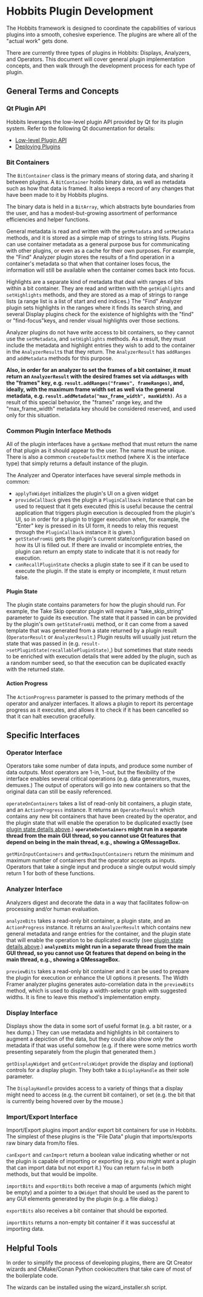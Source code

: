 # Hobbits Plugin Development

The Hobbits framework is designed to coordinate the capabilities of various
plugins into a smooth, cohesive experience. The plugins are where all of the
"actual work" gets done.

There are currently three types of plugins in Hobbits: Displays, Analyzers, and
Operators. This document will cover general plugin implementation concepts, and
then walk through the development process for each type of plugin.

## General Terms and Concepts

### Qt Plugin API

Hobbits leverages the low-level plugin API provided by Qt for its plugin system.
Refer to the following Qt documentation for details:

 - [Low-level Plugin API](https://doc.qt.io/qt-5/plugins-howto.html#the-low-level-api-extending-qt-applications)
 - [Deploying Plugins](https://doc.qt.io/qt-5/deployment-plugins.html)

### Bit Containers

The `BitContainer` class is the primary means of storing data, and sharing it
between plugins. A `BitContainer` holds binary data, as well as metadata such as
how that data is framed. It also keeps a record of any changes that have been
made to it by Hobbits plugins.

The binary data is held in a `BitArray`, which abstracts byte boundaries from
the user, and has a modest-but-growing assortment of performance efficiencies
and helper functions.

General metadata is read and written with the `getMetadata` and `setMetadata`
methods, and it is stored as a simple map of strings to string lists. Plugins
can use container metadata as a general purpose bus for communicating with other
plugins, or even as a cache for their own purposes. For example, the "Find"
Analyzer plugin stores the results of a find operation in a container's
metadata so that when that container loses focus, the information will still be
available when the container comes back into focus.

Highlights are a separate kind of metadata that deal with ranges of bits within
a bit container. They are read and written with the `getHighlights` and
`setHighlights` methods, and they are stored as a map of strings to range lists
(a range list is a list of start and end indices.) The "Find" Analyzer plugin
sets highlights in the ranges where it finds its search string, and several
Display plugins check for the existence of highlights with the "find" or
"find-focus"keys, and render visual highlights over those sections.

Analyzer plugins do not have write access to bit containers, so they cannot use
the `setMetadata`, and `setHighlights` methods. As a result, they must include
the metadata and highlight entries they wish to add to the container in the
`AnalyzerResult`s that they return. The `AnalyzerResult` has `addRanges` and
`addMetadata` methods for this purpose.

**Also, in order for an analyzer to set the frames of a bit container, it must**
**return an `AnalyzerResult` with the desired frames set via `addRanges` with**
**the "frames" key, e.g. `result.addRanges("frames", frameRanges)`, and,**
**ideally, with the maximum frame width set as well via the general metadata,**
**e.g. `result.addMetadata("max_frame_width", maxWidth)`**. As a result of this
special behavior, the "frames" range key, and the "max_frame_width" metadata
key should be considered reserved, and used only for this situation.

### Common Plugin Interface Methods

All of the plugin interfaces have a `getName` method that must return the name
of that plugin as it should appear to the user. The name must be unique. There
is also a common `createDefaultX` method (where X is the interface type) that
simply returns a default instance of the plugin.

The Analyzer and Operator interfaces have several simple methods in common:

 - `applyToWidget` initializes the plugin's UI on a given widget
 - `provideCallback` gives the plugin a `PluginCallback` instance that can be
   used to request that it gets executed (this is useful because the central
   application that triggers plugin execution is decoupled from the plugin's UI,
   so in order for a plugin to trigger execution when, for example, the "Enter"
   key is pressed in its UI form, it needs to relay this request through the
   `PluginCallback` instance it is given.)
 - `getStateFromUi` gets the plugin's current state/configuration based on how
   its UI is filled out. If there are invalid or incomplete entries, the plugin
   can return an empty state to indicate that it is not ready for execution.
 - `canRecallPluginState` checks a plugin state to see if it can be used to
   execute the plugin. If the state is empty or incomplete, it must return
   false.

#### Plugin State

The plugin state contains parameters for how the plugin should run. For example,
the Take Skip operator plugin will require a "take_skip_string" parameter to
guide its execution. The state that it passed in can be provided by the plugin's
own `getStateFromUi` method, or it can come from a saved template that was
generated from a state returned by a plugin result (`OperatorResult` or
`AnalyzerResult`.) Plugin results will usually just return the state that was
passed in (e.g. `result->setPluginState(recallablePluginState)`,) but sometimes
that state needs to be enriched with execution details that were added by the
plugin, such as a random number seed, so that the execution can be duplicated
exactly with the returned state.

#### Action Progress

The `ActionProgress` parameter is passed to the primary methods of the operator
and analyzer interfaces. It allows a plugin to report its percentage progress as
it executes, and allows it to check if it has been cancelled so that it can halt
execution gracefully.

## Specific Interfaces

### Operator Interface

Operators take some number of data inputs, and produce some number of data
outputs. Most operators are 1-in, 1-out, but the flexibility of the interface
enables several critical operations (e.g. data generators, muxes, demuxes.)
The output of operators will go into new containers so that the original data
can still be easily referenced.

`operateOnContainers` takes a list of read-only bit containers, a plugin state,
and an `ActionProgress` instance. It returns an `OperatorResult` which contains
any new bit containers that have been created by the operator, and the plugin
state that will enable the operation to be duplicated exactly (see 
[plugin state details above](#plugin-state).) **`operateOnContainers` might run
in a separate thread from the main GUI thread, so you cannot use Qt features
that depend on being in the main thread, e.g., showing a QMessageBox.**

`getMinInputContainers` and `getMaxInputContainers` return the minimum and
maximum number of containers that the operator accepts as inputs. Operators that
take a single input and produce a single output would simply return 1 for both
of these functions.

### Analyzer Interface

Analyzers digest and decorate the data in a way that facilitates follow-on
processing and/or human evaluation.

`analyzeBits` takes a read-only bit container, a plugin state, and an
`ActionProgress` instance. It returns an `AnalyzerResult` which contains new
general metadata and range entries for the container, and the plugin
state that will enable the operation to be duplicated exactly (see 
[plugin state details above](#plugin-state).) **`analyzeBits` might run in a
separate thread from the main GUI thread, so you cannot use Qt features that
depend on being in the main thread, e.g., showing a QMessageBox.**

`previewBits` takes a read-only bit container and it can be used to prepare the
plugin for execution or enhance the UI options it presents. The Width Framer
analyzer plugins generates auto-correlation data in the `previewBits` method,
which is used to display a width-selector graph with suggested widths. It is
fine to leave this method's implementation empty.

### Display Interface

Displays show the data in some sort of useful format (e.g. a bit raster, or a
hex dump.)  They can use metadata and highlights in bit containers to augment a
depiction of the data, but they could also show *only* the metadata if that was
useful somehow (e.g. if there were some metrics worth presenting separately from
the plugin that generated them.)

`getDisplayWidget` and `getControlsWidget` provide the display and (optional)
controls for a display plugin. They both take a `DisplayHandle` as their sole
parameter.

The `DisplayHandle` provides access to a variety of things that a display might
need to access (e.g. the current bit container), or set (e.g. the bit that is
currently being hovered over by the mouse.)

### Import/Export Interface

Import/Export plugins import and/or export bit containers for use in Hobbits.
The simplest of these plugins is the "File Data" plugin that imports/exports
raw binary data from/to files.

`canExport` and `canImport` return a boolean value indicating whether or not the
plugin is capable of importing or exporting (e.g. you might want a plugin that
can import data but not export it.) You can return `false` in both methods, but
that would be impolite.

`importBits` and `exportBits` both receive a map of arguments (which might be
empty) and a pointer to a `QWidget` that should be used as the parent to any GUI
elements generated by the plugin (e.g. a file dialog.) 

`exportBits` also receives a bit container that should be exported.

`importBits` returns a non-empty bit container if it was successful at importing
data.

## Helpful Tools

In order to simplify the process of developing plugins, there are Qt Creator
wizards and CMake/Conan Python cookiecutters that take care of most of the
boilerplate code.

The wizards can be installed using the wizard_installer.sh script.
